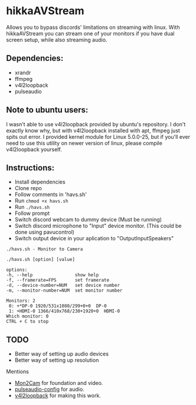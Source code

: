 # hikkaAVStream
Allows you to bypass discords' limitations on streaming with linux. With hikkaAVStream you can stream one of your monitors if you have dual screen setup, while also streaming audio.

Dependencies:
-
- xrandr
- ffmpeg
- v4l2loopback
- pulseaudio

Note to ubuntu users:
-
I wasn't able to use v4l2loopback provided by ubuntu's repository. I don't exactly know why, but with v4l2loopback installed with apt, ffmpeg just spits out error. I provided kernel module for Linux 5.0.0-25, but if you'll ever need to use this utility on newer version of linux, please compile v4l2loopback yourself. 

Instructions:
-
- Install dependencies
- Clone repo
- Follow comments in 'havs.sh'
- Run `chmod +x havs.sh`
- Run `./havs.sh`
- Follow prompt
- Switch discord webcam to dummy device (Must be running)
- Switch discord microphone to "Input" device monitor. (This could be done using pavucontrol)
- Switch output device in your aplication to "OutputInputSpeakers"

```
./havs.sh - Monitor to Camera

./havs.sh [option] [value]

options:
-h, --help                show help
-f, --framerate=FPS       set framerate
-d, --device-number=NUM   set device number
-m, --monitor-number=NUM  set monitor number
```

```
Monitors: 2
 0: +*DP-0 1920/531x1080/299+0+0  DP-0
 1: +HDMI-0 1366/410x768/230+1920+0  HDMI-0
Which monitor: 0
CTRL + C to stop
```
TODO
-
- Better way of setting up audio devices
- Better way of setting up resolution

Mentions
- [Mon2Cam](https://github.com/ShayBox/Mon2Cam) for foundation and video.
- [pulseaudio-config](https://github.com/toadjaune/pulseaudio-config) for audio.
- [v4l2loopback](https://github.com/umlaeute/v4l2loopback) for making this work. 
